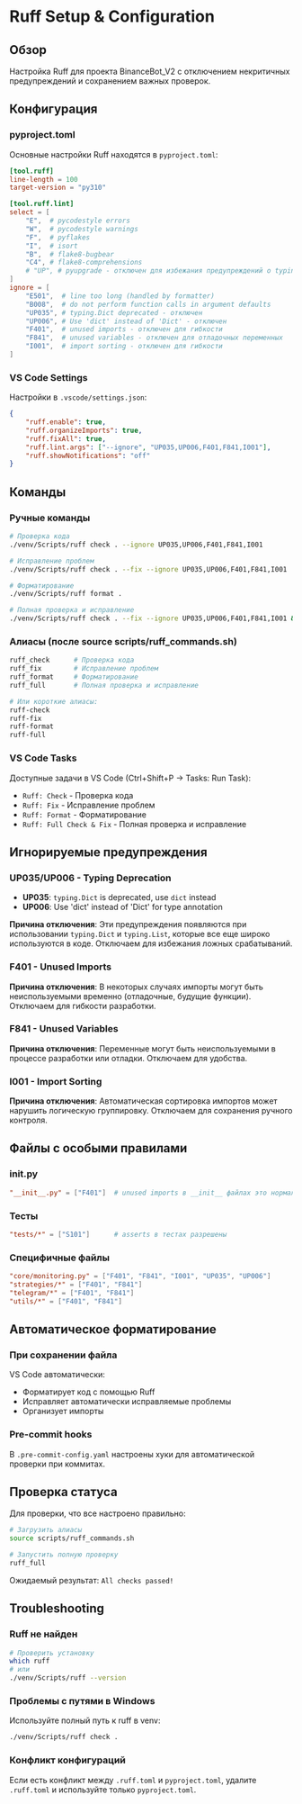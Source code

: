 # Ruff Setup & Configuration

## Обзор

Настройка Ruff для проекта BinanceBot_V2 с отключением некритичных предупреждений и сохранением важных проверок.

## Конфигурация

### pyproject.toml
Основные настройки Ruff находятся в `pyproject.toml`:

```toml
[tool.ruff]
line-length = 100
target-version = "py310"

[tool.ruff.lint]
select = [
    "E",  # pycodestyle errors
    "W",  # pycodestyle warnings
    "F",  # pyflakes
    "I",  # isort
    "B",  # flake8-bugbear
    "C4", # flake8-comprehensions
    # "UP", # pyupgrade - отключен для избежания предупреждений о typing
]
ignore = [
    "E501",  # line too long (handled by formatter)
    "B008",  # do not perform function calls in argument defaults
    "UP035", # typing.Dict deprecated - отключен
    "UP006", # Use 'dict' instead of 'Dict' - отключен
    "F401",  # unused imports - отключен для гибкости
    "F841",  # unused variables - отключен для отладочных переменных
    "I001",  # import sorting - отключен для гибкости
]
```

### VS Code Settings
Настройки в `.vscode/settings.json`:

```json
{
    "ruff.enable": true,
    "ruff.organizeImports": true,
    "ruff.fixAll": true,
    "ruff.lint.args": ["--ignore", "UP035,UP006,F401,F841,I001"],
    "ruff.showNotifications": "off"
}
```

## Команды

### Ручные команды
```bash
# Проверка кода
./venv/Scripts/ruff check . --ignore UP035,UP006,F401,F841,I001

# Исправление проблем
./venv/Scripts/ruff check . --fix --ignore UP035,UP006,F401,F841,I001

# Форматирование
./venv/Scripts/ruff format .

# Полная проверка и исправление
./venv/Scripts/ruff check . --fix --ignore UP035,UP006,F401,F841,I001 && ./venv/Scripts/ruff format .
```

### Алиасы (после source scripts/ruff_commands.sh)
```bash
ruff_check      # Проверка кода
ruff_fix        # Исправление проблем
ruff_format     # Форматирование
ruff_full       # Полная проверка и исправление

# Или короткие алиасы:
ruff-check
ruff-fix
ruff-format
ruff-full
```

### VS Code Tasks
Доступные задачи в VS Code (Ctrl+Shift+P → Tasks: Run Task):
- `Ruff: Check` - Проверка кода
- `Ruff: Fix` - Исправление проблем
- `Ruff: Format` - Форматирование
- `Ruff: Full Check & Fix` - Полная проверка и исправление

## Игнорируемые предупреждения

### UP035/UP006 - Typing Deprecation
- **UP035**: `typing.Dict` is deprecated, use `dict` instead
- **UP006**: Use 'dict' instead of 'Dict' for type annotation

**Причина отключения**: Эти предупреждения появляются при использовании `typing.Dict` и `typing.List`, которые все еще широко используются в коде. Отключаем для избежания ложных срабатываний.

### F401 - Unused Imports
**Причина отключения**: В некоторых случаях импорты могут быть неиспользуемыми временно (отладочные, будущие функции). Отключаем для гибкости разработки.

### F841 - Unused Variables
**Причина отключения**: Переменные могут быть неиспользуемыми в процессе разработки или отладки. Отключаем для удобства.

### I001 - Import Sorting
**Причина отключения**: Автоматическая сортировка импортов может нарушить логическую группировку. Отключаем для сохранения ручного контроля.

## Файлы с особыми правилами

### __init__.py
```toml
"__init__.py" = ["F401"]  # unused imports в __init__ файлах это нормально
```

### Тесты
```toml
"tests/*" = ["S101"]      # asserts в тестах разрешены
```

### Специфичные файлы
```toml
"core/monitoring.py" = ["F401", "F841", "I001", "UP035", "UP006"]
"strategies/*" = ["F401", "F841"]
"telegram/*" = ["F401", "F841"]
"utils/*" = ["F401", "F841"]
```

## Автоматическое форматирование

### При сохранении файла
VS Code автоматически:
- Форматирует код с помощью Ruff
- Исправляет автоматически исправляемые проблемы
- Организует импорты

### Pre-commit hooks
В `.pre-commit-config.yaml` настроены хуки для автоматической проверки при коммитах.

## Проверка статуса

Для проверки, что все настроено правильно:

```bash
# Загрузить алиасы
source scripts/ruff_commands.sh

# Запустить полную проверку
ruff_full
```

Ожидаемый результат: `All checks passed!`

## Troubleshooting

### Ruff не найден
```bash
# Проверить установку
which ruff
# или
./venv/Scripts/ruff --version
```

### Проблемы с путями в Windows
Используйте полный путь к ruff в venv:
```bash
./venv/Scripts/ruff check .
```

### Конфликт конфигураций
Если есть конфликт между `.ruff.toml` и `pyproject.toml`, удалите `.ruff.toml` и используйте только `pyproject.toml`.
